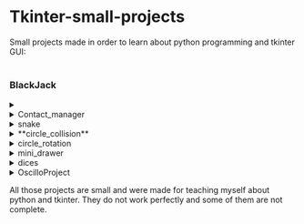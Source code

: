# Tkinter-small-projects
Small projects made in order to learn about python programming and tkinter GUI:<br><br>

### BlackJack
<details><summary></summary>
<p>
This not a tkinter project (yes, very logic to put it here).<br>
It is a console Blackjack game which was my first OOP project with Python.<br>
!!!!! It only works on unix systems (I use the os clear command which is not available on windows - I should correct this but am lazy)<br>
</p>
</details>

<details><summary>Contact_manager</summary>
<p>
This a small app made in order to learn about file management.<br>
You can create contacts and save them to a file. Oldschool but interesting.
</p>
</details>

<details><summary>snake</summary>
<p>
This a replica from the famous game but, for the moment, you cannot die :)<br>
One day I will complete this small project, or not.
</p>
</details>

<details><summary>**circle_collision**</summary>
<p>
This just an animation in which some disks are colliding each other.
</p>
</details>

<details><summary>circle_rotation</summary>
<p>
This another animation in which circles are rotating around a point (yes I am a beginner and happy to be :p).
</p>
</details>

<details><summary>mini_drawer</summary>
<p>
This a tiny app in which you can draw things.
</p>
</details>

<details><summary>dices</summary>
<p>
Small application which enables you to roll dices and keep some of them.<br>
This is inspired by the Yathzee, but not a full game project (but it would be a good idea for a network game)
</p>
</details>

<details><summary>OscilloProject</summary>
<p>
This app offers you a small oscillograph. You can draw some curves and adjust all the parameters.<br>
Interesting project :)
</p>
</details>


All those projects are small and were made for teaching myself about python and tkinter.
They do not work perfectly and some of them are not complete.
